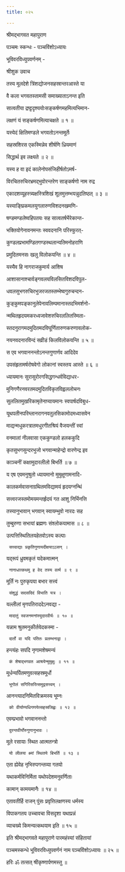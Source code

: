 ```yaml
---
title: ०२५

---
```

श्रीमद्‌भागवत महापुराण  
  
पञ्चमः स्कन्धः - पञ्चविंशोऽध्यायः  
  
भूविवरविध्युपवर्णनम् -  
  
श्रीशुक उवाच   
  
तस्य मूलदेशे त्रिंशद्योजनसहस्रान्तरआस्ते या   
  
वै कला भगवतस्तामसी समाख्याताऽनन्त इति   
  
सात्वतीया द्रष्ट्टदृश्ययोःसङ्कर्षणमहमित्यभिमान-   
  
लक्षणं यं सङ्कर्षणमित्याचक्षते ॥ १ ॥   
  
यस्येदं क्षितिमण्डले भगवतोऽनन्तमूर्तेः   
  
सहस्रशिरस एकस्मिन्नेव शीर्षणि ध्रियमाणं   
  
सिद्धार्थ इव लक्ष्यते ॥ २ ॥   
  
यस्य ह वा इदं कालेनोपसंजिहीर्षतोऽमर्ष-   
  
विरचितरुचिरभ्रमद्‌भुवोरन्तरेण साङ्कर्षणो नाम रुद्र   
  
एकादशव्यूहस्त्र्यक्षस्त्रिशिखं शूलमुत्तम्भयन्नुदतिष्ठत् ॥ ३ ॥   
  
यस्याङ्घ्रिकमलयुगलारुणविशदनखमणि-   
  
षण्डमण्डलेष्वहिपतयः सह सात्वतर्षभैरेकान्त-   
  
भक्तियोगेनावनमन्तः स्ववदनानि परिस्फुरत्-   
  
कुण्डलप्रभामण्डितगण्डस्थलान्यतिमनोहराणि   
  
प्रमुदितमनसः खलु विलोकयन्ति ॥ ४ ॥   
  
यस्यैव हि नागराजकुमार्य आशिष   
  
आशासानाश्चार्वङ्गवलयविलसितविशदविपुल-   
  
धवलसुभगरुचिरभुजरजतस्तम्भेष्वगुरुचन्दन-   
  
कुङ्कुमपङ्कानुलेपेनावलिम्पमानास्तदभिमर्शनो-   
  
न्मथितहृदयमकरध्वजावेशरुचिरललितस्मिता-   
  
स्तदनुरागमदमुदितमदविघूर्णितारुणकरुणावलोक-   
  
नयनवदनारविन्दं सव्रीडं किलविलोकयन्ति ॥ ५ ॥   
  
स एव भगवाननन्तोऽनन्तगुणार्णव आदिदेव   
  
उपसंहृतामर्षरोषवेगो लोकानां स्वस्तय आस्ते ॥ ६ ॥   
  
ध्यायमानः सुरासुरोरगसिद्धगन्धर्वविद्याधर-   
  
मुनिगणैरनवरतमदमुदितविकृतविह्वललोचनः   
  
सुललितमुखरिकामृतेनाप्यायमानः स्वपार्षदविबुध-   
  
यूथपतीनपरिम्लानरागनवतुलसिकामोदमध्वासवेन   
  
माद्यन्मधुकरत्रातमधुरगीतश्रियं वैजयन्तीं स्वां   
  
वनमालां नीलवासा एककुण्डलो हलककुदि   
  
कृतसुभगसुन्दरभुजो भगवान्माहेन्द्रो वारणेन्द्र इव   
  
काञ्चनीं कक्षामुदारलीलो बिभर्ति ॥ ७ ॥   
  
य एष एवमनुश्रुतो ध्यायमानो मुमुक्षूणामनादि-   
  
कालकर्मवासनाग्रथितमविद्यामयं हृदयग्नन्थिं   
  
सत्त्वरजस्तमोमयमन्तर्हृदयं गत आशु निर्भिनत्ति   
  
तस्यानुभावान् भगवान् स्वायम्भुवो नारदः सह   
  
तुम्बुरुणा सभायां ब्रह्मणः संश्लोकयामास ॥ ८ ॥   
  
उत्पत्तिस्थितिलयहेतवोऽस्य कल्पाः   
  
     सत्त्वाद्याः प्रकृतिगुणायदीक्षयाऽऽसन् ।   
  
यद्‌रूपं ध्रुवमकृतं यदेकमात्मन्   
  
     नानाधात्कथमु ह वेद तस्य वर्त्म ॥ ९ ॥   
  
मूर्तिं नः पुरुकृपया बभार सत्त्वं   
  
     संशुद्धं सदसदिदं विभाति यत्र ।   
  
यल्लीलां मृगपतिराददेऽनवद्या -   
  
     मादातुं स्वजनमनांस्युदारवीर्यः ॥ १० ॥   
  
यन्नाम श्रुतमनुकीर्तयेदकस्मा -   
  
     दार्तो वा यदि पतितः प्रलम्भनाद्वा ।   
  
हन्त्यंहः सपदि नृणामशेषमन्यं   
  
     कं शेषाद्‌भगवत आश्रयेन्मुमुक्षुः ॥ ११ ॥   
  
मूर्धन्यर्पितमणुवत्सहस्रमूर्धो   
  
     भूगोलं सगिरिसरित्समुद्रसत्त्वम् ।   
  
आनन्त्यादनिमितविक्रमस्य भूम्नः   
  
     को वीर्याण्यधिगणयेत्सहस्रजिह्वः ॥ १२ ॥   
  
एवम्प्रभावो भगवाननन्तो   
  
     दुरन्तवीर्योरुगुणानुभावः ।   
  
मूले रसायाः स्थित आत्मतन्त्रो   
  
     यो लीलया क्ष्मां स्थितये बिभर्ति ॥ १३ ॥   
  
एता ह्येवेह नृभिरुपगन्तव्या गतयो   
  
यथाकर्मविनिर्मिता यथोपदेशमनुवर्णिताः   
  
कामान् कामयमानैः ॥ १४ ॥   
  
एतावतीर्हि राजन् पुंसः प्रवृत्तिलक्षणस्य धर्मस्य   
  
विपाकगतय उच्चावचा विसदृशा यथाप्रन्नं   
  
व्याचख्ये किमन्यत्कथयाम इति ॥ १५ ॥   
  
इति श्रीमद्‌भागवते महापुराणे पारमहंस्यां संहितायां   
  
पञ्चमस्कन्धे भूविवरविध्युपवर्णनं नाम पञ्चविंशोऽध्यायः ॥ २५ ॥   
  
हरिः ॐ तत्सत् श्रीकृष्णार्पणमस्तु ॥